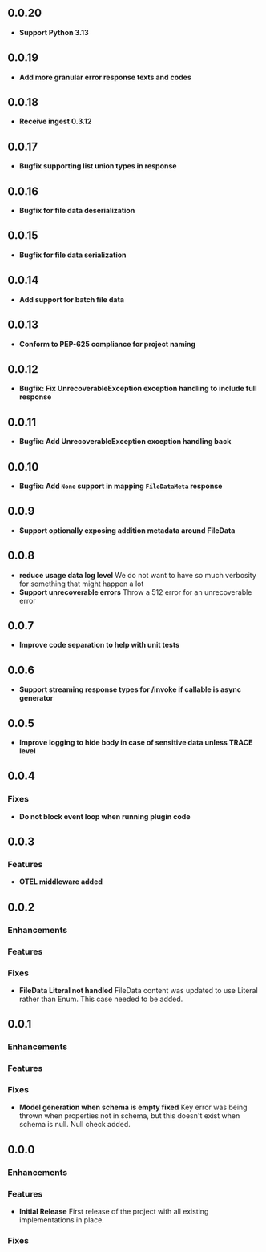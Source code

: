 ## 0.0.20

* **Support Python 3.13**

## 0.0.19

* **Add more granular error response texts and codes**

## 0.0.18

* **Receive ingest 0.3.12**

## 0.0.17

* **Bugfix supporting list union types in response**

## 0.0.16

* **Bugfix for file data deserialization**

## 0.0.15

* **Bugfix for file data serialization**

## 0.0.14

* **Add support for batch file data**

## 0.0.13

* **Conform to PEP-625 compliance for project naming**

## 0.0.12

* **Bugfix: Fix UnrecoverableException exception handling to include full response**

## 0.0.11

* **Bugfix: Add UnrecoverableException exception handling back**

## 0.0.10

* **Bugfix: Add `None` support in mapping `FileDataMeta` response**

## 0.0.9

* **Support optionally exposing addition metadata around FileData**

## 0.0.8

* **reduce usage data log level** We do not want to have so much verbosity for something that might happen a lot
* **Support unrecoverable errors** Throw a 512 error for an unrecoverable error

## 0.0.7

* **Improve code separation to help with unit tests**

## 0.0.6

* **Support streaming response types for /invoke if callable is async generator**

## 0.0.5

* **Improve logging to hide body in case of sensitive data unless TRACE level**

## 0.0.4

### Fixes

* **Do not block event loop when running plugin code**

## 0.0.3

### Features

* **OTEL middleware added**

## 0.0.2

### Enhancements

### Features

### Fixes

* **FileData Literal not handled** FileData content was updated to use Literal rather than Enum. This case needed to be added. 

## 0.0.1

### Enhancements

### Features

### Fixes

* **Model generation when schema is empty fixed** Key error was being thrown when properties not in schema, but this doesn't exist when schema is null. Null check added. 

## 0.0.0

### Enhancements

### Features

* **Initial Release** First release of the project with all existing implementations in place. 

### Fixes
